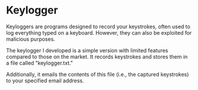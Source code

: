 # Keylogger
Keyloggers are programs designed to record your keystrokes, often used to log everything typed on a keyboard. However, they can also be exploited for malicious purposes.

The keylogger I developed is a simple version with limited features compared to those on the market. It records keystrokes and stores them in a file called "keylogger.txt."

Additionally, it emails the contents of this file (i.e., the captured keystrokes) to your specified email address.

